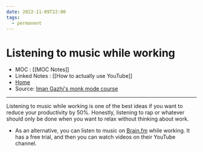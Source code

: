 ```yaml
---
date: 2022-11-09T22:00
tags:
  - permanent
---
```

# Listening to music while working
- MOC : [[MOC Notes]]
- Linked Notes : [[How to actually use YouTube]]
- [Home](https://misudashi.ga/)
- Source: [Iman Gazhi's monk mode course](https://www.youtube.com/watch?v=B6CjoCEhk90)
----------
Listening to music while working is one of the best ideas if you want to reduce your productivity by 50%. Honestly, listening to rap or whatever should only be done when you want to relax without thinking about work.

- As an alternative, you can listen to music on [Brain.fm](https://brain.fm/) while working. It has a free trial, and then you can watch videos on their YouTube channel.